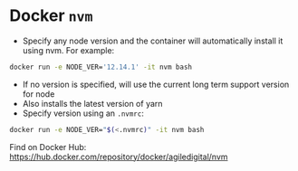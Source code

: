 # Docker `nvm`

* Specify any node version and the container will automatically install it using nvm. For example:

```bash
docker run -e NODE_VER='12.14.1' -it nvm bash
```

* If no version is specified, will use the current long term support version for node
* Also installs the latest version of yarn
* Specify version using an `.nvmrc`:

```bash
docker run -e NODE_VER="$(<.nvmrc)" -it nvm bash
```

Find on Docker Hub: <https://hub.docker.com/repository/docker/agiledigital/nvm>
